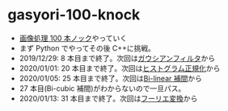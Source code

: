 # gasyori-100-knock

- [画像処理 100 本ノック](https://github.com/yoyoyo-yo/Gasyori100knock)やっていく
- まず Python でやってその後 C++に挑戦。
- 2019/12/29: 8 本目まで終了。次回は[ガウシアンフィルタ](https://github.com/yoyoyo-yo/Gasyori100knock/tree/master/Question_01_10#q9-%E3%82%AC%E3%82%A6%E3%82%B7%E3%82%A2%E3%83%B3%E3%83%95%E3%82%A3%E3%83%AB%E3%82%BF)から
- 2020/01/01: 20 本目まで終了。次回は[ヒストグラム正規化](https://github.com/yoyoyo-yo/Gasyori100knock/tree/master/Question_21_30#q21-%E3%83%92%E3%82%B9%E3%83%88%E3%82%B0%E3%83%A9%E3%83%A0%E6%AD%A3%E8%A6%8F%E5%8C%96)から
- 2020/01/05: 25 本目まで終了。次回は[Bi-linear 補間](https://github.com/yoyoyo-yo/Gasyori100knock/tree/master/Question_21_30#q26-bi-linear%E8%A3%9C%E9%96%93)から
- 27 本目(Bi-cubic 補間)がわからないので一旦パス。
- 2020/01/13: 31 本目まで終了。次回は[フーリエ変換](https://github.com/yoyoyo-yo/Gasyori100knock/tree/master/Question_31_40#q32-%E3%83%95%E3%83%BC%E3%83%AA%E3%82%A8%E5%A4%89%E6%8F%9B)から
